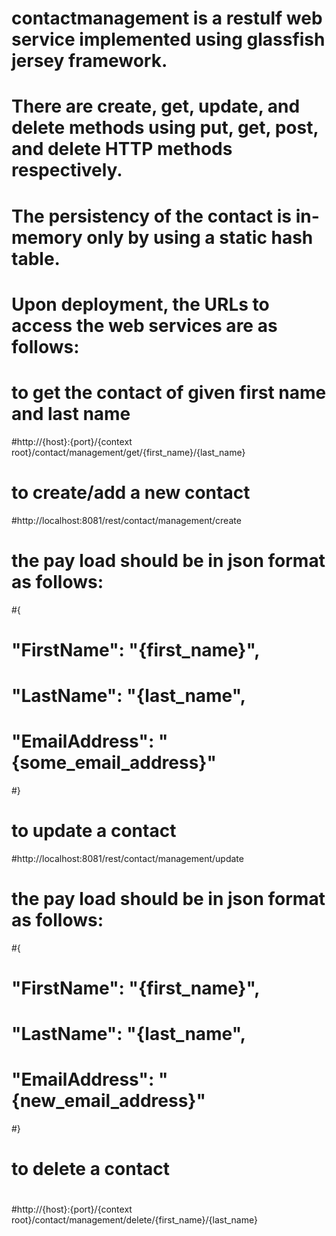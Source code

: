 # contactmanagement is a restulf web service implemented using glassfish jersey framework.
# There are create, get, update, and delete methods using put, get, post, and delete HTTP methods respectively.
# 
# The persistency of the contact is in-memory only by using a static hash table.
#
# Upon deployment, the URLs to access the web services are as follows:
#
# to get the contact of given first name and last name
#http://{host}:{port}/{context root}/contact/management/get/{first_name}/{last_name}
#
# to create/add a new contact
#http://localhost:8081/rest/contact/management/create
#
# the pay load should be in json format as follows:
#{
# "FirstName": "{first_name}",
# "LastName": "{last_name",
# "EmailAddress": "{some_email_address}"
#}
# to update a contact
#http://localhost:8081/rest/contact/management/update
#
# the pay load should be in json format as follows:
#{
# "FirstName": "{first_name}",
# "LastName": "{last_name",
# "EmailAddress": "{new_email_address}"
#}
# 
# to delete a contact
#
#http://{host}:{port}/{context root}/contact/management/delete/{first_name}/{last_name}